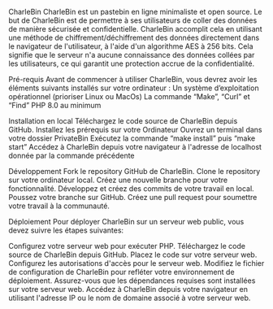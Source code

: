 CharleBin
CharleBin est un pastebin en ligne minimaliste et open source. Le but de CharleBin est de permettre à ses utilisateurs de coller des données de manière sécurisée et confidentielle. CharleBin accomplit cela en utilisant une méthode de chiffrement/déchiffrement des données directement dans le navigateur de l'utilisateur, à l'aide d'un algorithme AES à 256 bits. Cela signifie que le serveur n'a aucune connaissance des données collées par les utilisateurs, ce qui garantit une protection accrue de la confidentialité.

Pré-requis
Avant de commencer à utiliser CharleBin, vous devrez avoir les éléments suivants installés sur votre ordinateur :
Un système d’exploitation opérationnel (prioriser Linux ou MacOs)
La commande “Make”, “Curl” et “Find”
PHP 8.0 au minimum


Installation en local
Téléchargez le code source de CharleBin depuis GitHub.
Installez les prérequis sur votre Ordinateur
Ouvrez un terminal dans votre dossier PrivateBin
Exécutez la commande “make install” puis “make start”
Accédez à CharleBin depuis votre navigateur à l'adresse de localhost donnée par la commande précédente


Développement 
Fork le repository GitHub de CharleBin.
Clone le repository sur votre ordinateur local.
Créez une nouvelle branche pour votre fonctionnalité.
Développez et créez des commits de votre travail en local.
Poussez votre branche sur GitHub.
Créez une pull request pour soumettre votre travail à la communauté.


Déploiement
Pour déployer CharleBin sur un serveur web public, vous devez suivre les étapes suivantes:

Configurez votre serveur web pour exécuter PHP.
Téléchargez le code source de CharleBin depuis GitHub.
Placez le code sur votre serveur web.
Configurez les autorisations d'accès pour le serveur web.
Modifiez le fichier de configuration de CharleBin pour refléter votre environnement de déploiement.
Assurez-vous que les dépendances requises sont installées sur votre serveur web.
Accédez à CharleBin depuis votre navigateur en utilisant l'adresse IP ou le nom de domaine associé à votre serveur web.
